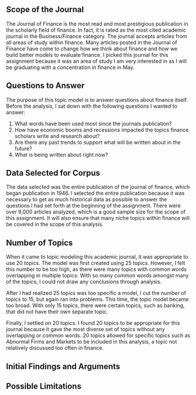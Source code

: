 Scope of the Journal
-
The Journal of Finance is the most read and most prestigious publication in the scholarly field of finance. In fact, it is rated as the most cited academic journal in the Business/Finance category. The journal accepts articles from all areas of study within finance. Many articles posted in the Journal of Finance have come to change how we think about finance and how we build better models to evaluate finance. I picked this journal for this assignment because it was an area of study I am very interested in as I will be graduating with a concentration in finance in May.


Questions to Answer
-
The purpose of this topic model is to answer questions about finance itself. Before the analysis, I sat down with the following questions I wanted to answer:
1. What words have been used most since the journals publication?
2. How have economic booms and recessions impacted the topics finance scholars write and research about?
3. Are there any past trends to support what will be written about in the future?
4. What is being written about right now?


Data Selected for Corpus
-
The data selected was the entire publication of the journal of finance, which began publication in 1946. I selected the entire publication because it was necessary to get as much historical data as possible to answer the questions I had set forth at the beginning of the assignment. There were over 9,000 articles analyzed, which is a good sample size for the scope of this assignment. It will also ensure that many niche topics within finance will be covered in the scope of this analysis.


Number of Topics
-
When it came to topic modeling this academic journal, it was appropriate to use 20 topics. The model was first created using 25 topics. However, I felt this number to be too high, as there were many topics with common words overlapping in multiple topics. With so many common words amongst many of the topics, I could not draw any conclusions through analysis.

After I had realized 25 topics was too specific a model, I cut the number of topics to 15, but again ran into problems. This time, the topic model became too broad. With only 15 topics, there were certain topics, such as banking, that did not have their own separate topic.

Finally, I settled on 20 topics. I found 20 topics to be appropriate for this journal because it gave the most diverse set of topics without any overlapping or common words. 20 topics allowed for specific topics such as Abnormal Firms and Markets to be included in this analysis, a topic not relatively discussed too often in finance.


Initial Findings and Arguments
-


Possible Limitations
-
